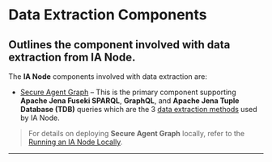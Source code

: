 # Data Extraction Components
## Outlines the component involved with data extraction from IA Node.

The **IA Node** components involved with data extraction are:  
- [Secure Agent Graph](https://github.com/National-Digital-Twin/secure-agent-graph) – This is the primary component supporting **Apache Jena Fuseki SPARQL**, **GraphQL**, and **Apache Jena Tuple Database (TDB)** queries which are the 3 [data extraction methods](https://github.com/National-Digital-Twin/integration-architecture-documentation/blob/main/DeveloperDocumentation/IANode/data-extraction-methods.md#data-extraction-methods) used by IA Node.  

> For details on deploying **Secure Agent Graph** locally, refer to the [Running an IA Node Locally](../Deployment/deployment-local.md).  

---
